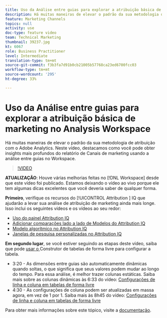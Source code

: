 ```yaml
---
title: Uso da Análise entre guias para explorar a atribuição básica de marketing no Analysis Workspace
description: Há muitas maneiras de elevar o padrão da sua metodologia de atribuição com o Adobe Analytics. Neste vídeo, destacamos como você pode obter insights mais profundos do relatório de Canais de marketing usando a análise entre guias no Workspace.
feature: Marketing Channels
topics: null
activity: use
doc-type: feature video
team: Technical Marketing
thumbnail: 39237.jpg
kt: 6067
role: Business Practitioner
level: Intermediate
translation-type: tm+mt
source-git-commit: f3b3fa7d91b0cb21005b57768ca23ed6700fcc03
workflow-type: tm+mt
source-wordcount: '295'
ht-degree: 33%

---
```



# Uso da Análise entre guias para explorar a atribuição básica de marketing no Analysis Workspace

Há muitas maneiras de elevar o padrão da sua metodologia de atribuição com o Adobe Analytics. Neste vídeo, destacamos como você pode obter insights mais profundos do relatório de Canais de marketing usando a análise entre guias no Workspace.

>[!VIDEO](https://video.tv.adobe.com/v/39237/?quality=12&learn=on)

**ATUALIZAÇÃO**: Houve várias melhorias feitas no  [!DNL Workspace] desde que este vídeo foi publicado. Estamos deixando o vídeo ao vivo porque ele tem algumas dicas excelentes que você deveria saber de qualquer forma.

**Primeiro**, verifique os recursos do  [!UICONTROL Attribution ] IQ que ajudarão a levar sua análise de atribuição de marketing ainda mais longe. Isso inclui os seguintes vídeos e os vídeos ao seu redor:

* [Uso do painel Attribution IQ](using-the-attribution-iq-panel.md)
* [Adicionar comparações lado a lado de Modelos do Attribution IQ](adding-side-by-side-comparisons-of-attribution-iq-models.md)
* [Modelo algorítmico no Attribution IQ](algorithmic-model-in-attribution-iq.md)
* [Janelas de pesquisa personalizadas no Attribution IQ](custom-lookback-windows-in-attribution-iq.md)

**Em segundo lugar**, se você estiver seguindo as etapas deste vídeo, saiba que pode  [usar o ](../building-freeform-tables/using-the-freeform-table-builder-in-analysis-workspace.md) Construtor de tabelas de forma livre para configurar a tabela.

* 3:20 - As dimensões entre guias são automaticamente dinâmicas quando soltas, o que significa que seus valores podem mudar ao longo do tempo. Para essa análise, é melhor trazer colunas estáticas. Saiba mais sobre as colunas dinâmicas às 6:33 do vídeo: [Configurações de linha e coluna em tabelas de forma livre](../building-freeform-tables/row-and-column-settings-in-freeform-tables.md)
* 4:30 - As configurações de coluna podem ser atualizadas em massa agora, em vez de 1 por 1. Saiba mais às 8h45 do vídeo: [Configurações de linha e coluna em tabelas de forma livre](../building-freeform-tables/row-and-column-settings-in-freeform-tables.md)


Para obter mais informações sobre este tópico, visite a [documentação](https://docs.adobe.com/content/help/pt-BR/analytics/analyze/analysis-workspace/attribution/models.html).
